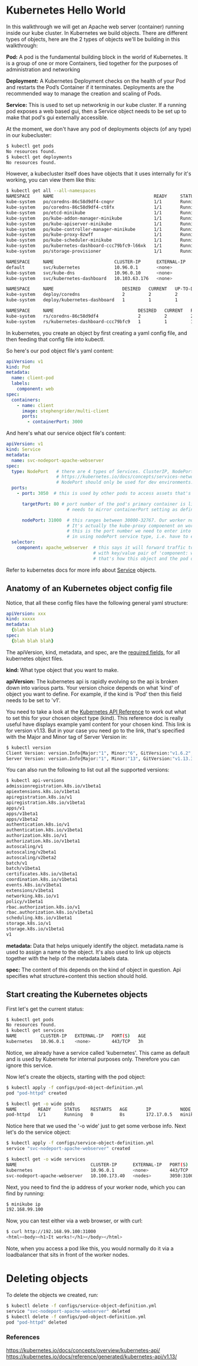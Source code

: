 # Kubernetes Hello World 

In this walkthrough we will get an Apache web server (container) running inside our kube cluster. In Kubernetes we build objects. There are different types of objects, here are the 2 types of objects we'll be building in this walkthrough:

**Pod:** A pod is the fundamental building block in the world of Kubernetes. It is a group of one or more Containers, tied together for the purposes of administration and networking

**Deployment:** A Kubernetes Deployment checks on the health of your Pod and restarts the Pod’s Container if it terminates. Deployments are the recommended way to manage the creation and scaling of Pods.

**Service:** This is used to set up networknig in our kube cluster. If a running pod exposes a web based gui, then a Service object needs to be set up to make that pod's gui externally accessible. 

At the moment, we don't have any pod of deployments objects (of any type) in our kubecluster:

```bash
$ kubectl get pods
No resources found.
$ kubectl get deployments
No resources found.
```

However, a kubecluster itself does have objects that it uses internally for it's working, you can view them like this:

```bash
$ kubectl get all --all-namespaces
NAMESPACE     NAME                                      READY     STATUS    RESTARTS   AGE
kube-system   po/coredns-86c58d9df4-cnqnr               1/1       Running   0          1h
kube-system   po/coredns-86c58d9df4-ct8fx               1/1       Running   0          1h
kube-system   po/etcd-minikube                          1/1       Running   0          59m
kube-system   po/kube-addon-manager-minikube            1/1       Running   0          59m
kube-system   po/kube-apiserver-minikube                1/1       Running   0          59m
kube-system   po/kube-controller-manager-minikube       1/1       Running   0          59m
kube-system   po/kube-proxy-8zwff                       1/1       Running   0          1h
kube-system   po/kube-scheduler-minikube                1/1       Running   0          59m
kube-system   po/kubernetes-dashboard-ccc79bfc9-l66xk   1/1       Running   0          37m
kube-system   po/storage-provisioner                    1/1       Running   0          1h

NAMESPACE     NAME                       CLUSTER-IP      EXTERNAL-IP   PORT(S)         AGE
default       svc/kubernetes             10.96.0.1       <none>        443/TCP         1h
kube-system   svc/kube-dns               10.96.0.10      <none>        53/UDP,53/TCP   1h
kube-system   svc/kubernetes-dashboard   10.103.63.176   <none>        80/TCP          37m

NAMESPACE     NAME                          DESIRED   CURRENT   UP-TO-DATE   AVAILABLE   AGE
kube-system   deploy/coredns                2         2         2            2           1h
kube-system   deploy/kubernetes-dashboard   1         1         1            1           37m

NAMESPACE     NAME                                DESIRED   CURRENT   READY     AGE
kube-system   rs/coredns-86c58d9df4               2         2         2         1h
kube-system   rs/kubernetes-dashboard-ccc79bfc9   1         1         1         37m
```





In kubernetes, you create an object by first creating a yaml config file, and then feeding that config file into kubectl.

So here's our pod object file's yaml content:

```yaml
apiVersion: v1
kind: Pod
metadata:
  name: client-pod
  labels:
    component: web
spec: 
  containers:
    - name: client
      image: stephengrider/multi-client
      ports:
        - containerPort: 3000

```

And here's what our service object file's content:

```yaml
apiVersion: v1
kind: Service
metadata:
  name: svc-nodeport-apache-webserver
spec:
  type: NodePort   # there are 4 types of Services. ClusterIP, NodePort, LoadBalancer, Ingress.
                   # https://kubernetes.io/docs/concepts/services-networking/service/#publishing-services-service-types
                   # NodePort should only be used for dev environments. 
  ports:
    - port: 3050  # this is used by other pods to access assets that's avialable in our demo conainer 

      targetPort: 80 # port number of the pod's primary container is listening on. So 
                       # needs to mirror containerPort setting as defined in the object config file. 

      nodePort: 31000  # this ranges between 30000-32767. Our worker node VM will be listening on this port.
                       # It's actually the kube-proxy compoenent on worker nodes that will start listening on this port.
                       # this is the port number we need to enter into our web browser. That's one of the drawbacks
                       # in using nodePort service type, i.e. have to explicitly specify ugly port numbers in the url
  selector:
    component: apache_webserver  # this says it will forward traffic to object that has metadata.label entry 
                                 # with key/value pair of 'component: web'
                                 # that's how this object and the pod object links together.
```

Refer to kubernetes docs for more info about [Service](https://kubernetes.io/docs/concepts/services-networking/service/) objects.



## Anatomy of an Kubernetes object config file
Notice, that all these config files have the following general yaml structure:

```yaml
apiVersion: xxx
kind: xxxxx
metadata:
  {blah blah blah}
spec:
  {blah blah blah}
```

The apiVersion, kind, metadata, and spec, are the [required fields](https://kubernetes.io/docs/concepts/overview/working-with-objects/kubernetes-objects/#required-fields), for all kubernetes object files.



**kind:** What type object that you want to make.

**apiVersion:** The kubernetes api is rapidly evolving so the api is broken down into various parts. Your version choice depends on what 'kind' of object you want to define.  For example, if the kind is 'Pod' then this field needs to be set to 'v1'.

You need to take a look at the [Kubernetes API Reference](https://kubernetes.io/docs/reference/generated/kubernetes-api/v1.13/) to work out what to set this for your chosen object type (kind). This reference doc is really useful have displays example yaml content for your chosen kind. 
This link is for version v1.13. But in your case you need go to the link, that's specified with the Major and Minor tag of Server Version in:

```bash
$ kubectl version
Client Version: version.Info{Major:"1", Minor:"6", GitVersion:"v1.6.2", GitCommit:"477efc3cbe6a7effca06bd1452fa356e2201e1ee", GitTreeState:"clean", BuildDate:"2017-04-19T20:33:11Z", GoVersion:"go1.7.5", Compiler:"gc", Platform:"darwin/amd64"}
Server Version: version.Info{Major:"1", Minor:"13", GitVersion:"v1.13.3", GitCommit:"721bfa751924da8d1680787490c54b9179b1fed0", GitTreeState:"clean", BuildDate:"2019-02-01T20:00:57Z", GoVersion:"go1.11.5", Compiler:"gc", Platform:"linux/amd64"}
```

You can also run the following to list out all the supported versions:

```bash
$ kubectl api-versions
admissionregistration.k8s.io/v1beta1
apiextensions.k8s.io/v1beta1
apiregistration.k8s.io/v1
apiregistration.k8s.io/v1beta1
apps/v1
apps/v1beta1
apps/v1beta2
authentication.k8s.io/v1
authentication.k8s.io/v1beta1
authorization.k8s.io/v1
authorization.k8s.io/v1beta1
autoscaling/v1
autoscaling/v2beta1
autoscaling/v2beta2
batch/v1
batch/v1beta1
certificates.k8s.io/v1beta1
coordination.k8s.io/v1beta1
events.k8s.io/v1beta1
extensions/v1beta1
networking.k8s.io/v1
policy/v1beta1
rbac.authorization.k8s.io/v1
rbac.authorization.k8s.io/v1beta1
scheduling.k8s.io/v1beta1
storage.k8s.io/v1
storage.k8s.io/v1beta1
v1
```

**metadata:** Data that helps uniquely identify the object. metadata.name is used to assign a name to the object. It's also used to link up objects together with the help of the metadata.labels data. 


**spec:** The content of this depends on the kind of object in question. Api specifies what structure+content this section should hold. 


## Start creating the Kubernetes objects

First let's get the current status:

```bash
$ kubectl get pods
No resources found.
$ kubectl get services
NAME         CLUSTER-IP   EXTERNAL-IP   PORT(S)   AGE
kubernetes   10.96.0.1    <none>        443/TCP   3h
```

Notice, we already have a service called 'kubernetes'. This came as default and is used by Kubernete for internal purposes only. Therefore you can ignore this service.

Now let's create the objects, starting with the pod object:

```bash
$ kubectl apply -f configs/pod-object-definition.yml 
pod "pod-httpd" created

$ kubectl get -o wide pods
NAME        READY     STATUS    RESTARTS   AGE       IP           NODE
pod-httpd   1/1       Running   0          8s        172.17.0.5   minikube
```

Notice here that we used the '-o wide' just to get some verbose info. Next let's do the service object:

```bash
$ kubectl apply -f configs/service-object-definition.yml 
service "svc-nodeport-apache-webserver" created

$ kubectl get -o wide services
NAME                            CLUSTER-IP      EXTERNAL-IP   PORT(S)          AGE       SELECTOR
kubernetes                      10.96.0.1       <none>        443/TCP          4h        <none>
svc-nodeport-apache-webserver   10.100.173.40   <nodes>       3050:31000/TCP   7s        component=apache_webserver
```

Next, you need to find the ip address of your worker node, which you can find by running:

```bash
$ minikube ip
192.168.99.100
```

Now, you can test either via a web browser, or with curl:

```bash
$ curl http://192.168.99.100:31000
<html><body><h1>It works!</h1></body></html>
```
Note, when you access a pod like this, you would normally do it via a loadbalancer that sits in front of the worker nodes. 

# Deleting objects

To delete the objects we created, run:

```bash
$ kubectl delete -f configs/service-object-definition.yml 
service "svc-nodeport-apache-webserver" deleted
$ kubectl delete -f configs/pod-object-definition.yml 
pod "pod-httpd" deleted
```



### References

https://kubernetes.io/docs/concepts/overview/kubernetes-api/
https://kubernetes.io/docs/reference/generated/kubernetes-api/v1.13/